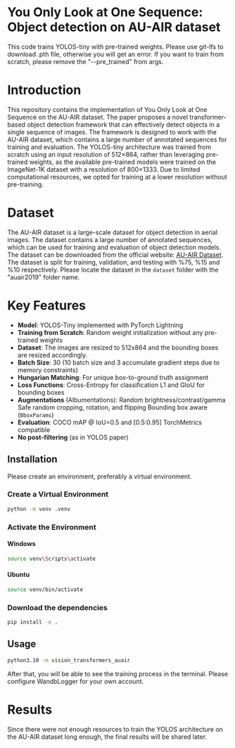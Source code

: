 #  You Only Look at One Sequence: Object detection on AU-AIR dataset

This code trains YOLOS-tiny with pre-trained weights. Please use git-lfs to download .pth file, otherwise you will get an error. If you want to train from scratch, please remove the "--pre_trained" from args.

#  Introduction
This repository contains the implementation of You Only Look at One Sequence on the AU-AIR dataset. The paper proposes a novel transformer-based object detection framework that can effectively detect objects in a single sequence of images. The framework is designed to work with the AU-AIR dataset, which contains a large number of annotated sequences for training and evaluation.
The YOLOS-tiny architecture was trained from scratch using an input resolution of 512×864, rather than leveraging pre-trained weights, as the available pre-trained models were trained on the ImageNet-1K dataset with a resolution of 800×1333. Due to limited computational resources, we opted for training at a lower resolution without pre-training.

# Dataset
The AU-AIR dataset is a large-scale dataset for object detection in aerial images. The dataset contains a large number of annotated sequences, which can be used for training and evaluation of object detection models. The dataset can be downloaded from the official website: [AU-AIR Dataset](https://bozcani.github.io/auairdataset/).
The dataset is split for training, validation, and testing with %75, %15 and %10 respectively. Please locate the dataset in the `dataset` folder with the  "auair2019" folder name.

# Key Features 
- **Model**: YOLOS-Tiny implemented with PyTorch Lightning
- **Training from Scratch**: Random weight initialization without any pre-trained weights
- **Dataset**: The images are resized to 512x864 and the bounding boxes are resized accordingly.
- **Batch Size**: 30 (10 batch size and 3 accumulate gradient steps due to memory constraints)
- **Hungarian Matching**: For unique box-to-ground truth assignment
- **Loss Functions**:
  Cross-Entropy for classification
  L1 and GIoU for bounding boxes
- **Augmentations** (Albumentations):
   Random brightness/contrast/gamma
  Safe random cropping, rotation, and flipping
  Bounding box aware (`BboxParams`)
- **Evaluation**:
 COCO mAP @ IoU=0.5 and [0.5:0.95]
 TorchMetrics compatible
- **No post-filtering** (as in YOLOS paper)

## Installation

Please create an environment, preferably a virtual environment.

### Create a Virtual Environment
```bash
python -m venv .venv
```
### Activate the Environment

#### Windows

```bash
source venv\Scripts\activate
```

#### Ubuntu
```bash
source venv/bin/activate
```

### Download the dependencies
```bash
pip install -e .
```

## Usage

```bash
python3.10 -m vision_transformers_auair
```
After that, you will be able to see the training process in the terminal. Please configure WandbLogger for your own account.

# Results
Since there were not enough resources to train the YOLOS architecture on the AU-AIR dataset long enough, the final results will be shared later.

